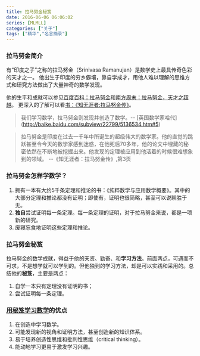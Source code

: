 ```yaml
---
title: 拉马努金秘笈
date: 2016-06-06 06:06:02
series: [MLMLL]
categories: ["关于"]
tags: ["精华","名言摘录"]
---
```

### 拉马努金简介
有“印度之子”之称的拉马努金（Srinivasa Ramanujan）是数学史上最具传奇色彩的天才之一。
他出生于印度的穷乡僻壤，靠自学成才，用他人难以理解的思维方式和研究方法做出了大量神奇的数学发现。
<!-- more -->
他的生平和成就可以参见[百度百科：拉马努金](http://baike.baidu.com/subview/146356/15420981.htm)和[南方周末：拉马努金，天才之超越](http://www.infzm.com/content/86055)。
更深入的了解可以看[书：《知无涯者:拉马努金传》](https://www.amazon.cn/dp/B001SZQJUG/ref=fs_rd_1/451-7418972-4289526)。

>  我们学习数学，拉马努金则发现并创造了数学。-- [英国数学家哈代] (http://baike.baidu.com/subview/22799/5136534.htm#5)

> 拉马努金是印度在过去一千年中所诞生的超级伟大的数学家。他的直觉的跳跃甚至令今天的数学家感到迷惑，在他死后70多年，他的论文中埋藏的秘密依然在不断地被挖掘出来。他发现的定理被应用到他活着的时候很难想象到的领域。 --《知无涯者：拉马努金传》,第3页


### 拉马努金怎样学数学？
1. 拥有一本有大约5千条定理和推论的书：《纯粹数学与应用数学概要》。其中的大部分定理和推论都没有证明；即使有，证明也很简略，甚至可以说聊胜于无。
2. **独自**尝试证明每一条定理。每一条定理的证明，对于拉马努金来说，都是一项新的研究。
3. 废寝忘食地证明这些定理和推论。


### 拉马努金秘笈
拉马努金的数学成就，得益于他的天资、勤奋、和**学习方法**。前面两点，可遇而不可求，不是想学就可以学到的。但他独到的学习方法，却是可以实践和采用的。总结他的**秘笈**，主要是两点：
1. 自学一本只有定理没有证明的书；
2. 尝试证明每一条定理。

### [用秘笈学习数学](/math/用秘笈学习数学/)的优点
1. 在创造中学习数学。
2. 可能发现新的视角和证明方法，甚至创造新的知识体系。
3. 易于培养创造性思维和批判性思维（critical thinking）。
4. 能动地学习更易于激发学习兴趣。
